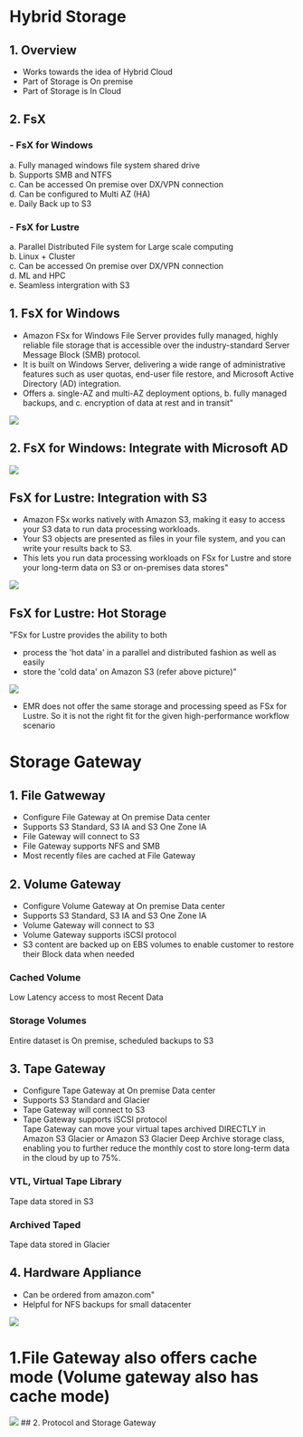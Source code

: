 # Hybrid Storage											
## 1. Overview			
- Works towards the idea of Hybrid Cloud			
- Part of Storage is On premise			
- Part of Storage is In Cloud			
## 2. FsX							
### - FsX for Windows			
a. Fully managed windows file system shared drive			
b. Supports SMB and NTFS			
c. Can be accessed On premise over DX/VPN connection			
d. Can be configured to Multi AZ (HA)			
e. Daily Back up to S3			
### - FsX for Lustre			
a. Parallel Distributed File system for Large scale computing			
b. Linux + Cluster			
c. Can be accessed On premise over DX/VPN connection			
d. ML and HPC			
e. Seamless intergration with S3			

## 1. FsX for Windows											
-  Amazon FSx for Windows File Server provides fully managed, highly reliable file storage that is accessible over the industry-standard Server Message Block (SMB) protocol. 
- It is built on Windows Server, delivering a wide range of administrative features such as user quotas, end-user file restore, and Microsoft Active Directory (AD) integration. 
- Offers
a. single-AZ and multi-AZ deployment options, 
b. fully managed backups, and 
c. encryption of data at rest and in transit"											
<img src="images/1.png">

## 2. FsX for Windows: Integrate with Microsoft AD		
<img src="images/2.png">

## FsX for Lustre: Integration with S3											
-  Amazon FSx works natively with Amazon S3, making it easy to access your S3 data to run data processing workloads. 
- Your S3 objects are presented as files in your file system, and you can write your results back to S3. 
- This lets you run data processing workloads on FSx for Lustre and store your long-term data on S3 or on-premises data stores"	
<img src="images/3.png">

## FsX for Lustre: Hot Storage											
"FSx for Lustre provides the ability to both
- process the 'hot data' in a parallel and distributed fashion as well as easily 
- store the 'cold data' on Amazon S3 (refer above picture)"											
<img src="images/4.png">

-  EMR does not offer the same storage and processing speed as FSx for Lustre. So it is not the right fit for the given high-performance workflow scenario											

# Storage Gateway											
## 1. File Gatweway		
- Configure File Gateway at On premise Data center		
- Supports S3 Standard, S3 IA and S3 One Zone IA		
- File Gateway will connect to S3		
- File Gateway supports NFS and SMB		
- Most recently files are cached at File Gateway		

## 2. Volume Gateway		
- Configure Volume Gateway at On premise Data center		
- Supports S3 Standard, S3 IA and S3 One Zone IA		
- Volume Gateway will connect to S3		
- Volume Gateway supports iSCSI protocol		
- S3 content are backed up on EBS volumes to enable customer to restore their Block data when needed		
### Cached Volume
Low Latency access to most Recent Data
### Storage Volumes
Entire dataset is On premise, scheduled backups to S3
## 3. Tape Gateway		
- Configure Tape Gateway at On premise Data center		
- Supports S3 Standard and Glacier		
- Tape Gateway will connect to S3		
- Tape Gateway supports iSCSI protocol		
Tape Gateway can move your virtual tapes archived DIRECTLY in Amazon S3 Glacier or Amazon S3 Glacier Deep Archive storage class, enabling you to further reduce the monthly cost to store long-term data in the cloud by up to 75%.		
### VTL, Virtual Tape Library 
Tape data stored in S3
### Archived Taped
Tape data stored in Glacier
## 4. Hardware Appliance		
-  Can be ordered from amazon.com"		
- Helpful for NFS backups for small datacenter		
<img src="images/5.png">

# 1.File Gateway also offers cache mode (Volume gateway also has cache mode)		
<img src="images/6.png">
## 2. Protocol and Storage Gateway		

